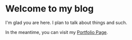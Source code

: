 # Welcome to my blog

I'm glad you are here. I plan to talk about things and such.

In the meantime, you can visit my [Portfolio Page](https://donovanhong.com/).
